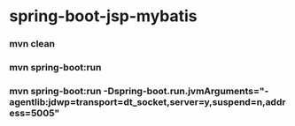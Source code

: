 # spring-boot-jsp-mybatis
### mvn clean
###  mvn spring-boot:run
### mvn spring-boot:run -Dspring-boot.run.jvmArguments="-agentlib:jdwp=transport=dt_socket,server=y,suspend=n,address=5005"
